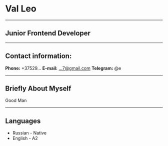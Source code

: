 # Val Leo
***
## Junior Frontend Developer
***
## Contact information:
**Phone:** +37529...
**E-mail:** ...7@gmail.com
**Telegram:** @e
***
## Briefly About Myself
Good Man
***
## Languages
* Russian - Native
* English - A2
